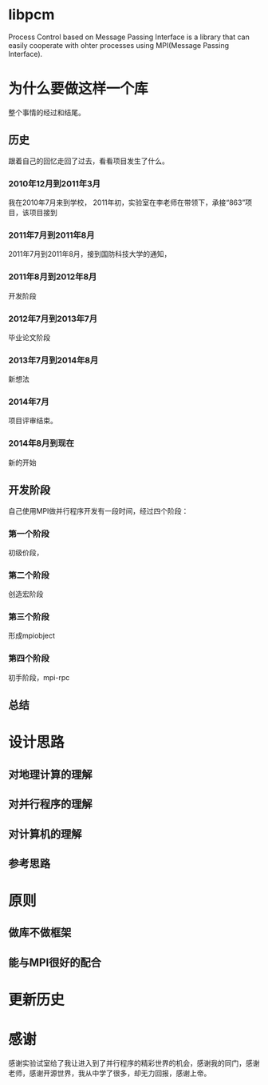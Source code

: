 libpcm
======

Process Control based on Message Passing Interface is a library that can easily cooperate with ohter processes using MPI(Message Passing Interface).

为什么要做这样一个库
====================
整个事情的经过和结尾。
## 历史
跟着自己的回忆走回了过去，看看项目发生了什么。

### 2010年12月到2011年3月
我在2010年7月来到学校，
2011年初，实验室在李老师在带领下，承接“863”项目，该项目接到

### 2011年7月到2011年8月
2011年7月到2011年8月，接到国防科技大学的通知，

### 2011年8月到2012年8月
开发阶段

### 2012年7月到2013年7月
毕业论文阶段

### 2013年7月到2014年8月
新想法

### 2014年7月
项目评审结束。

### 2014年8月到现在
新的开始

## 开发阶段
自己使用MPI做并行程序开发有一段时间，经过四个阶段：

### 第一个阶段
初级价段，

### 第二个阶段
创造宏阶段

### 第三个阶段
形成mpiobject

### 第四个阶段
初手阶段，mpi-rpc

## 总结

设计思路
========

## 对地理计算的理解

## 对并行程序的理解

## 对计算机的理解

## 参考思路

原则
====

## 做库不做框架
## 能与MPI很好的配合

更新历史
========

感谢
====

感谢实验试室给了我让进入到了并行程序的精彩世界的机会，感谢我的同门，感谢老师，感谢开源世界，我从中学了很多，却无力回报，感谢上帝。
